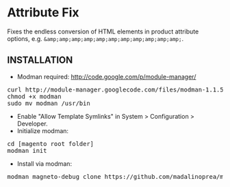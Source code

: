 # Attribute Fix
Fixes the endless conversion of HTML elements in product attribute options, e.g. `&amp;amp;amp;amp;amp;amp;amp;amp;amp;amp;amp;`.

## INSTALLATION
- Modman required: <http://code.google.com/p/module-manager/>
<pre>
curl http://module-manager.googlecode.com/files/modman-1.1.5 > modman
chmod +x modman
sudo mv modman /usr/bin
</pre>
- Enable "Allow Template Symlinks" in System > Configuration > Developer.
- Initialize modman:
<pre>
cd [magento root folder]
modman init
</pre>
- Install via modman:
<pre>
modman magneto-debug clone https://github.com/madalinoprea/magneto-debug.git
</pre>
